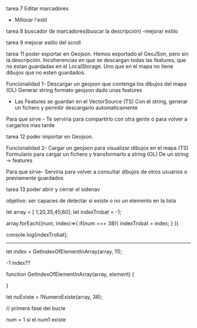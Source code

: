
tarea 7 
Editar marcadores
- Millorar l'estil 


tarea 8 
buscador de marcadores(buscar la descripción)
-mejorar estilo


tarea 9
mejorar estilo del scroll


tarea 11
poder exportar en Geojson.
Hemos exportado el GeoJSon, pero sin la descripción.
Incoherencias en que se descargan todas las features, que no estan guardadas en el LocalStorage.
Uno que en el mapa no tiene dibujos que no esten guardados.

Funcionalidad 1- Descargar un geojson que contenga los dibujos del mapa
(OL) Generar string formato geojson dado unas features
  - Las Features se guardan en el VectorSource
(TS) Con el string, generar un fichero y permitir descargarlo automaticamente

Para que sirve - Te serviria para compartirlo con otra gente o para volver a cargarlos mas tarde


tarea 12
poder importar en Geojson.


Funcionalidad 2- Cargar un geojson para visualizar dibujos en el mapa
(TS) Formulario para cargar un fichero y transformarlo a string
(OL) De un string -> features

Para que sirve- Serviria para volver a consultar dibujos de otros usuarios o previamente guardados


tarea 13 
poder abrir y cerrar el sidenav




objetivo: ser capaces de detectar si existe o no un elemento en la lista

let array = [ 1,20,35,45,60];
let indexTrobat = -1;

array.forEach((num, index)=>{
  if(num === 38){
    indexTrobat = index;
  }
})

console.log(indexTrobat);

----------------------


let index = GetIndexOfElementInArray(array, 11);

-1
index??

function GetIndexOfElementInArray(array, element) {

}





let noExiste = !NumeroExiste(array, 38);

// primera fase del bucle

num = 1
si el num1 existe


